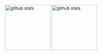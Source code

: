 <div display="flex">
  <img alt="github stats" height="150px" src="https://github-readme-stats.vercel.app/api?username=a5-stable" />
  <img alt="github stats" height="150px" src="https://github-readme-stats.vercel.app/api/top-langs/?username=a5-stable" />
</div>
